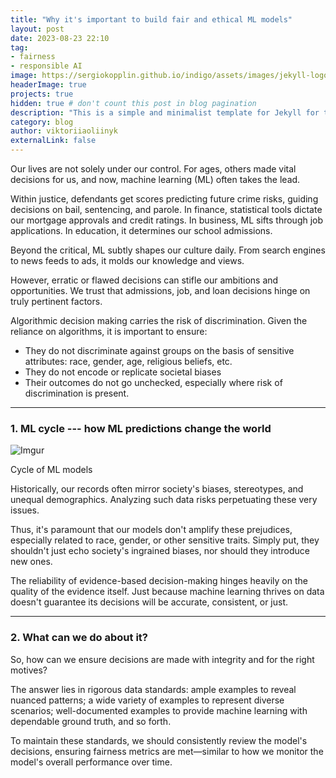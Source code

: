 ```yaml
---
title: "Why it's important to build fair and ethical ML models"
layout: post
date: 2023-08-23 22:10
tag: 
- fairness
- responsible AI
image: https://sergiokopplin.github.io/indigo/assets/images/jekyll-logo-light-solid.png
headerImage: true
projects: true
hidden: true # don't count this post in blog pagination
description: "This is a simple and minimalist template for Jekyll for those who likes to eat noodles."
category: blog
author: viktoriiaoliinyk
externalLink: false
---
```

Our lives are not solely under our control. For ages, others made vital decisions for us, and now, machine learning (ML) often takes the lead.

Within justice, defendants get scores predicting future crime risks, guiding decisions on bail, sentencing, and parole.
In finance, statistical tools dictate our mortgage approvals and credit ratings.
In business, ML sifts through job applications. In education, it determines our school admissions.

Beyond the critical, ML subtly shapes our culture daily. From search engines to news feeds to ads, it molds our knowledge and views.

However, erratic or flawed decisions can stifle our ambitions and opportunities. We trust that admissions, job, and loan decisions hinge on truly pertinent factors.

Algorithmic decision making carries the risk of discrimination. Given the reliance on algorithms, it is important to ensure:
* They do not discriminate against groups on the basis of sensitive attributes: race, gender, age, religious beliefs, etc.
* They do not encode or replicate societal biases
* Their outcomes do not go unchecked, especially where risk of discrimination is present.

---
### 1. ML cycle --- how ML predictions change the world

<!-- ![Markdowm Image][https://imgur.com/a/L1vDFyl] -->
![Imgur](https://i.imgur.com/RGSKyyg.png)
 

<figcaption class="caption">Cycle of ML models</figcaption>

Historically, our records often mirror society's biases, stereotypes, and unequal demographics. Analyzing such data risks perpetuating these very issues.

Thus, it's paramount that our models don't amplify these prejudices, especially related to race, gender, or other sensitive traits. Simply put, they shouldn't just echo society's ingrained biases, nor should they introduce new ones.

The reliability of evidence-based decision-making hinges heavily on the quality of the evidence itself. Just because machine learning thrives on data doesn't guarantee its decisions will be accurate, consistent, or just.

---
### 2. What can we do about it?

So, how can we ensure decisions are made with integrity and for the right motives?

The answer lies in rigorous data standards: ample examples to reveal nuanced patterns; a wide variety of examples to represent diverse scenarios; well-documented examples to provide machine learning with dependable ground truth, and so forth.

To maintain these standards, we should consistently review the model's decisions, ensuring fairness metrics are met—similar to how we monitor the model's overall performance over time.